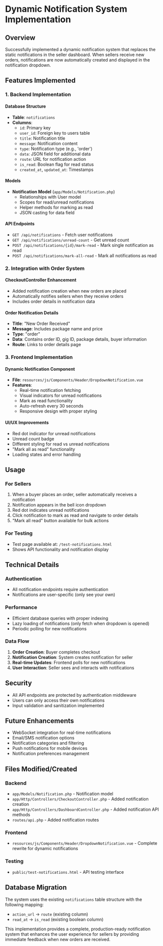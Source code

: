 # Dynamic Notification System Implementation

## Overview
Successfully implemented a dynamic notification system that replaces the static notifications in the seller dashboard. When sellers receive new orders, notifications are now automatically created and displayed in the notification dropdown.

## Features Implemented

### 1. Backend Implementation

#### Database Structure
- **Table**: `notifications`
- **Columns**:
  - `id`: Primary key
  - `user_id`: Foreign key to users table
  - `title`: Notification title
  - `message`: Notification content
  - `type`: Notification type (e.g., 'order')
  - `data`: JSON field for additional data
  - `route`: URL for notification action
  - `is_read`: Boolean flag for read status
  - `created_at`, `updated_at`: Timestamps

#### Models
- **Notification Model** (`app/Models/Notification.php`)
  - Relationships with User model
  - Scopes for read/unread notifications
  - Helper methods for marking as read
  - JSON casting for data field

#### API Endpoints
- `GET /api/notifications` - Fetch user notifications
- `GET /api/notifications/unread-count` - Get unread count
- `POST /api/notifications/{id}/mark-read` - Mark single notification as read
- `POST /api/notifications/mark-all-read` - Mark all notifications as read

### 2. Integration with Order System

#### CheckoutController Enhancement
- Added notification creation when new orders are placed
- Automatically notifies sellers when they receive orders
- Includes order details in notification data

#### Order Notification Details
- **Title**: "New Order Received"
- **Message**: Includes package name and price
- **Type**: "order"
- **Data**: Contains order ID, gig ID, package details, buyer information
- **Route**: Links to order details page

### 3. Frontend Implementation

#### Dynamic Notification Component
- **File**: `resources/js/Components/Header/DropdownNotification.vue`
- **Features**:
  - Real-time notification fetching
  - Visual indicators for unread notifications
  - Mark as read functionality
  - Auto-refresh every 30 seconds
  - Responsive design with proper styling

#### UI/UX Improvements
- Red dot indicator for unread notifications
- Unread count badge
- Different styling for read vs unread notifications
- "Mark all as read" functionality
- Loading states and error handling

## Usage

### For Sellers
1. When a buyer places an order, seller automatically receives a notification
2. Notification appears in the bell icon dropdown
3. Red dot indicates unread notifications
4. Click notification to mark as read and navigate to order details
5. "Mark all read" button available for bulk actions

### For Testing
- Test page available at: `/test-notifications.html`
- Shows API functionality and notification display

## Technical Details

### Authentication
- All notification endpoints require authentication
- Notifications are user-specific (only see your own)

### Performance
- Efficient database queries with proper indexing
- Lazy loading of notifications (only fetch when dropdown is opened)
- Periodic polling for new notifications

### Data Flow
1. **Order Creation**: Buyer completes checkout
2. **Notification Creation**: System creates notification for seller
3. **Real-time Updates**: Frontend polls for new notifications
4. **User Interaction**: Seller sees and interacts with notifications

## Security
- All API endpoints are protected by authentication middleware
- Users can only access their own notifications
- Input validation and sanitization implemented

## Future Enhancements
- WebSocket integration for real-time notifications
- Email/SMS notification options
- Notification categories and filtering
- Push notifications for mobile devices
- Notification preferences management

## Files Modified/Created

### Backend
- `app/Models/Notification.php` - Notification model
- `app/Http/Controllers/CheckoutController.php` - Added notification creation
- `app/Http/Controllers/DashboardController.php` - Added notification API methods
- `routes/api.php` - Added notification routes

### Frontend
- `resources/js/Components/Header/DropdownNotification.vue` - Complete rewrite for dynamic notifications

### Testing
- `public/test-notifications.html` - API testing interface

## Database Migration
The system uses the existing `notifications` table structure with the following mapping:
- `action_url` → `route` (existing column)
- `read_at` → `is_read` (existing boolean column)

This implementation provides a complete, production-ready notification system that enhances the user experience for sellers by providing immediate feedback when new orders are received.

